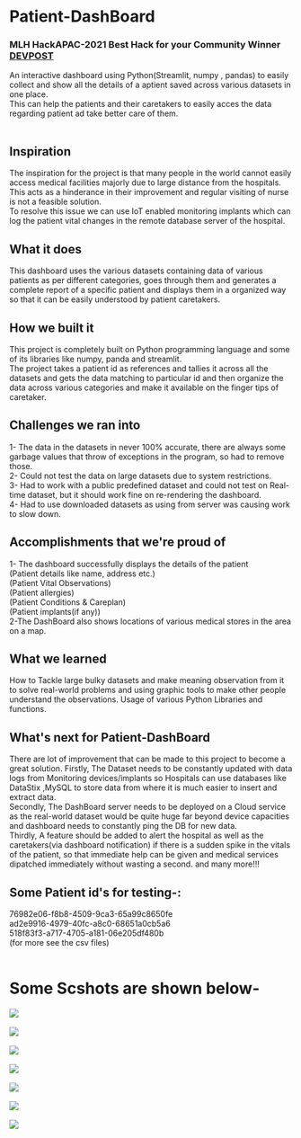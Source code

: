 # Patient-DashBoard
### MLH HackAPAC-2021 Best Hack for your Community Winner <a href="https://devpost.com/software/patient-dashboard">DEVPOST</a>
An interactive dashboard using Python(Streamlit, numpy , pandas) to easily collect and show all the details of a aptient saved across various datasets in one place.<br>
This can help the patients and their caretakers to easily acces the data regarding patient ad take better care of them.<br>
<br>

## Inspiration
The inspiration for the project is that many people in the world cannot easily access medical facilities majorly due to large distance from the hospitals. This acts as a hinderance in their improvement and regular visiting of nurse is not a feasible solution.<br/>
To resolve this issue we can use IoT enabled monitoring implants which can log the patient vital changes in the remote database server of the hospital.

## What it does
This dashboard uses the various datasets containing data of various patients as per different categories, goes through them and generates a complete report of a specific patient and displays them in a organized way so that it can be easily understood by patient caretakers.

## How we built it
This project is completely built on Python programming language and some of its libraries like numpy, panda and streamlit.<br/>
The project takes a patient id as references and tallies it across all the datasets and gets the data matching to particular id and then organize the data across various categories and make it available on the finger tips of caretaker.

## Challenges we ran into
1- The data in the datasets in never 100% accurate, there are always some garbage values that throw of exceptions in the program, so had to remove those.<br/>
2- Could not test the data on large datasets due to system restrictions.<br/>
3- Had to work with a public predefined dataset and could not test on Real-time dataset, but it should work fine on re-rendering the dashboard. <br/>
4- Had to use downloaded datasets as using from server was causing work to slow down.<br/>

## Accomplishments that we're proud of
1- The dashboard successfully displays the details of the patient<br/>
(Patient details like name, address etc.)<br/>
(Patient Vital Observations)<br/>
(Patient allergies)<br/>
(Patient Conditions & Careplan)<br/>
(Patient implants(if any))<br/>
2-The DashBoard also shows locations of various medical stores in the area on a map.

## What we learned
How to Tackle large bulky datasets and make meaning observation from it to solve real-world problems and using graphic tools to make other people understand the observations. Usage of various Python Libraries and functions.

## What's next for Patient-DashBoard
There are lot of improvement that can be made to this project to become a great solution.
Firstly, The Dataset needs to be constantly updated with data logs from Monitoring devices/implants so Hospitals can use databases like DataStix ,MySQL to store data from where it is much easier to insert and extract data.<br/>
Secondly, The DashBoard server needs to be deployed on a Cloud service as the real-world dataset would be quite huge far beyond device capacities and dashboard needs to constantly ping the DB for new data.<br/>
Thirdly, A feature should be added to alert the hospital as well as the caretakers(via dashboard notification) if there is a sudden spike in the vitals of the patient, so that immediate help can be given and medical services dipatched immediately without wasting a second. and many more!!!<br/>

## Some Patient id's for testing-:<br>
76982e06-f8b8-4509-9ca3-65a99c8650fe<br>
ad2e9916-4979-40fc-a8c0-68651a0cb5a6<br>
518f83f3-a717-4705-a181-06e205df480b<br>
(for more see the csv files)
<br><br>
# Some Scshots are shown below-

![](WebApp/SCREENSHOTS/Screenshot2.png)
<br><br>
![](WebApp/SCREENSHOTS/Screenshot1.png)
<br><br>
![](WebApp/SCREENSHOTS/Screenshot3.png)
<br><br>
![](WebApp/SCREENSHOTS/Screenshot4.png)
<br><br>
![](WebApp/SCREENSHOTS/Screenshot5.png)
<br><br>
![](WebApp/SCREENSHOTS/Screenshot6.png)
<br><br>
![](WebApp/SCREENSHOTS/Screenshot7.png)
